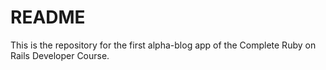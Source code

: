 # README

This is the repository for the first alpha-blog app of the Complete Ruby on Rails Developer Course.